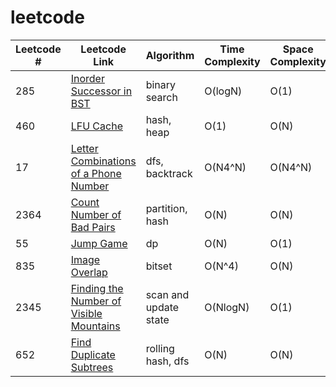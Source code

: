 # leetcode
| Leetcode # | Leetcode Link | Algorithm | Time Complexity | Space Complexity |
| --- | --- | --- | --- | --- |
| 285 | [Inorder Successor in BST](https://leetcode.com/problems/inorder-successor-in-bst/) |         binary search | O(logN) |O(1) |
| 460 | [LFU Cache](https://leetcode.com/problems/lfu-cache/) |     hash, heap | O(1) |O(N) |
| 17 | [Letter Combinations of a Phone Number](https://leetcode.com/problems/letter-combinations-of-a-phone-number/) |     dfs, backtrack | O(N4^N) |O(N4^N) |
| 2364 | [Count Number of Bad Pairs](https://leetcode.com/problems/count-number-of-bad-pairs/) |         partition, hash | O(N) |O(N) |
| 55 | [Jump Game](https://leetcode.com/problems/jump-game/) |         dp | O(N) |O(1) |
| 835 | [Image Overlap](https://leetcode.com/problems/image-overlap/) |     bitset | O(N^4) |O(N) |
| 2345 | [Finding the Number of Visible Mountains](https://leetcode.com/problems/finding-the-number-of-visible-mountains/) |     scan and update state | O(NlogN) |O(1) |
| 652 | [Find Duplicate Subtrees](https://leetcode.com/problems/find-duplicate-subtrees/) |     rolling hash, dfs | O(N) |O(N) |
